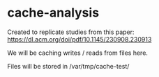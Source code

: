 # cache-analysis
Created to replicate studies from this paper: https://dl.acm.org/doi/pdf/10.1145/230908.230913


We will be caching writes / reads from files here.

Files will be stored in /var/tmp/cache-test/